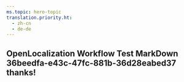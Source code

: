 ```yaml
---
ms.topic: hero-topic
translation.priority.ht: 
  - zh-cn
  - de-de
---
```

## OpenLocalization Workflow Test MarkDown 36beedfa-e43c-47fc-881b-36d28eabed37 thanks!
